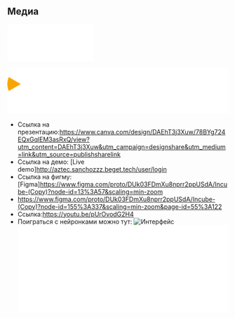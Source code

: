 ## Медиа
![Логотип](/media/ant_avarage_of_avarage.png)

![Логотип](/media/Logo_r_cube.png)

* Ссылка на презентацию:https://www.canva.com/design/DAEhT3j3Xuw/78BYg724EQxGqlEM3asRxQ/view?utm_content=DAEhT3j3Xuw&utm_campaign=designshare&utm_medium=link&utm_source=publishsharelink
* Ссылка на демо: [Live demo]http://aztec.sanchozzz.beget.tech/user/login
* Ссылка на фигму: [Figma]https://www.figma.com/proto/DUk03FDmXu8nprr2ppUSdA/Incube-(Copy)?node-id=13%3A57&scaling=min-zoom
* https://www.figma.com/proto/DUk03FDmXu8nprr2ppUSdA/Incube-(Copy)?node-id=155%3A337&scaling=min-zoom&page-id=55%3A122
* Ссылка:https://youtu.be/pUrOvodG2H4 
* Поиграться с нейронками можно тут: 
![Интерфейс](/media/001.gif)
![Логотип](/media/logo_ant.png)
